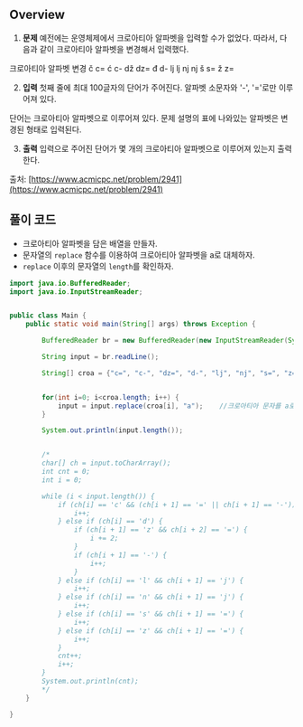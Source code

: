 ## Overview
1. **문제**
예전에는 운영체제에서 크로아티아 알파벳을 입력할 수가 없었다. 따라서, 다음과 같이 크로아티아 알파벳을 변경해서 입력했다.

크로아티아 알파벳	변경
č	c=
ć	c-
dž	dz=
đ	d-
lj	lj
nj	nj
š	s=
ž	z=

2. **입력**
첫째 줄에 최대 100글자의 단어가 주어진다. 알파벳 소문자와 '-', '='로만 이루어져 있다.

단어는 크로아티아 알파벳으로 이루어져 있다. 문제 설명의 표에 나와있는 알파벳은 변경된 형태로 입력된다.

3. **출력**
입력으로 주어진 단어가 몇 개의 크로아티아 알파벳으로 이루어져 있는지 출력한다.

출처: [https://www.acmicpc.net/problem/2941](https://www.acmicpc.net/problem/2941)

## 풀이 코드
- 크로아티아 알파벳을 담은 배열을 만들자.
- 문자열의 `replace` 함수를 이용하여 크로아티아 알파벳을 a로 대체하자.
- `replace` 이후의 문자열의 `length`를 확인하자.

```java
import java.io.BufferedReader;
import java.io.InputStreamReader;


public class Main {
	public static void main(String[] args) throws Exception {

		BufferedReader br = new BufferedReader(new InputStreamReader(System.in));

		String input = br.readLine();

		String[] croa = {"c=", "c-", "dz=", "d-", "lj", "nj", "s=", "z="};


		for(int i=0; i<croa.length; i++) {
			input = input.replace(croa[i], "a");	//크로아티아 문자를 a로 대체
		}

		System.out.println(input.length());


		/*
		char[] ch = input.toCharArray();
		int cnt = 0;
		int i = 0;

		while (i < input.length()) {
			if (ch[i] == 'c' && (ch[i + 1] == '=' || ch[i + 1] == '-')) {
				i++;
			} else if (ch[i] == 'd') {
				if (ch[i + 1] == 'z' && ch[i + 2] == '=') {
					i += 2;
				}
				if (ch[i + 1] == '-') {
					i++;
				}
			} else if (ch[i] == 'l' && ch[i + 1] == 'j') {
				i++;
			} else if (ch[i] == 'n' && ch[i + 1] == 'j') {
				i++;
			} else if (ch[i] == 's' && ch[i + 1] == '=') {
				i++;
			} else if (ch[i] == 'z' && ch[i + 1] == '=') {
				i++;
			}
			cnt++;
			i++;
		}
		System.out.println(cnt);
		*/
	}

}
```
